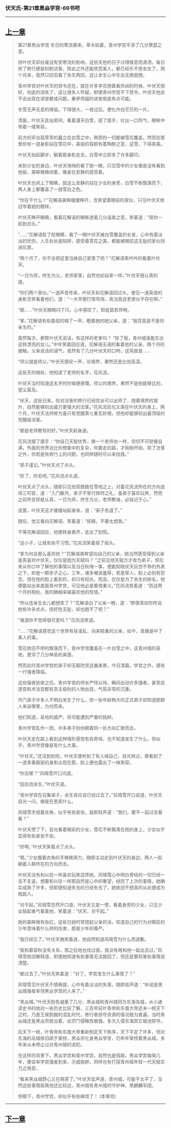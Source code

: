 ### 伏天氏-第21章黑焱学宫-69书吧

--------
[上一章](./73f5909c6cec0c30f1d7596fc7fd12b5.md)
--------


>
>
>
>第21章黑焱学宫
>冬日的寒流袭来，草木枯萎，青州学宫平添了几分萧瑟之意。
>
>但叶伏天却丝毫没有受寒流的影响，这些天他的日子过得惬意而潇洒，每日除了修行便是刻制法箓，除此之外还能欣赏美人，都已经乐不思余生了，两个月来，竟然只回去看了余生两回，这让余生心中生出无限遐想。
>
>青州学宫对叶伏天的禁令还在，就在许多学员想着看热闹的时候，叶伏天倒好，彻底的消失了，这让很多人怀疑，即便青州学宫不下禁令，叶伏天他会不会出现在讲堂都成问题，秦伊师姐的讲堂倒是有点可能。
>
>冬雪无声无息的降临，下得很大，一夜过后，便化作白茫茫的一片。
>
>清晨，叶伏天走出房间，看着漫天白雪，搓了搓手，吐出一口热气，眼眸中带着一缕笑容。
>
>前方的亭台孤零零的矗立在白雪之中，两旁的一切都被雪花覆盖，然而在那里却有一道身影站在雪花中，美丽的容颜有着陶醉之意，这雪，下得真美。
>
>叶伏天抬起脚步，朝着那身影走去，白雪中立即多了许多脚印。
>
>来到少女的身边，叶伏天悄悄的看了她一眼，只见雪中的少女像是没有看到他般，美眸微微闭着，像是在安静的感受着。
>
>叶伏天也闭上了眼睛，就这么安静的站在少女的身旁，白雪不断飘落而下，两人身上都覆盖了一层雪白之色。
>
>“你在干什么？”花解语美眸缓缓睁开，含笑望着眼前的家伙，只见叶伏天依旧学着她的模样。
>
>叶伏天睁开眼睛，看着花解语的眼眸透着几分温柔之意，笑着道：“陪你一起到白头。”
>
>“……”花解语眨了眨眼睛，看了一眼叶伏天被白雪覆盖的长发，心中有着淡淡的忧伤，人生处处是陷阱，感受着雪花之美，都能被眼前这无耻的家伙拐进坑里。
>
>“两个月了，你不会把这里当做自己家里了吧？”花解语笑吟吟的看着叶伏天。
>
>“一日为师，终生为父，老师家里，自然也如自家一样。”叶伏天很认真的道。
>
>“你们两个家伙。”一道声音传来，叶伏天和花解语回过头，便见一道英俊的身影含笑看着他们，道：“一大早便打情骂俏，真当我这老家伙不存在啊。”
>
>“额……”叶伏天眼睛闪了闪，心中感叹了，知徒莫若师啊。
>
>“爹。”花解语有些委屈的喊了一声，瞪着她的她父亲，道：“我究竟是不是你亲生的。”
>
>竟然每次，都帮叶伏天说话，有这样的老爹吗？
>“除了我，青州城谁能生出这样漂亮的女儿。”中年笑着回应道，花解语无语的看着他的父亲，两个月的接触，父亲说话的语气，竟然有了几分叶伏天的口吻，这简直是……
>
>“师父就是师父。”叶伏天感叹一声，论境界，果然还是比他高深。
>
>这些天的相处，他知道了老师的名字，花风流。
>
>叶伏天当时知道这名字的时候便感慨，师父的境界，果然不是他能够比的，望尘莫及。
>
>“伏天，这些日来，你对法箓的修行已经完全可以出师了，随着境界的提升，自然能够刻出威力更强大的法箓。”花风流目光又落在叶伏天的身上，两个月，叶伏天法师修为虽只有觉醒第七重玄妙境，但他却能够刻出最顶级的觉醒级法箓。
>
>“都是老师教导的好。”叶伏天躬身道。
>
>花风流摆了摆手：“你自己天赋优秀，换一个老师也一样，但切不可骄傲自满，外面的世界远比你想象中的复杂，你要走的路，才刚刚开始，除了法箓之外，你若是有修行上的问题，也同样随时可以来找我。”
>
>“弟子谨记。”叶伏天点了点头。
>
>“好了，你去吧。”花风流点头道。
>
>叶伏天点了点头，随即只见他双膝跪在雪地之上，对着花风流所在的方向连续三叩首，道：“入门数月，弟子不曾行拜师之礼，虽弟子喜欢玩笑，然而之前所言却是认真，一日为师，终生为父，老师教诲，必铭记于心。”
>
>说罢，叶伏天这才缓缓站起身来，道：“弟子告退了。”
>
>随后，他又看向花解语，笑着道：“妖精，不要太想我。”
>
>不等花解语回应，他便转身离开，走出了别院。
>
>“这小子，让我有些不习惯。”花风流笑着摇了摇头。
>
>“爹为何会那么喜欢他？”花解语美眸望向自己的父亲，她当然感受得到父亲是真喜欢叶伏天，仅仅是因为天赋吗？
>“之前见他天赋方才收为弟子，但后来从你口中了解他的事情以及当日秋闱一事，便能知晓伏天玩世不恭的外表之下，却是一颗赤子之心，三年，诸多嘲讽羞辱，若是常人，脸上必刻有怨念，但在他的脸上看到的，却只有阳光，而且，仅仅是为了余生的排名，他便能站出来直面青州学宫，可见他必是重情重义。”花风流笑着道：“而这两个月的相处，我的确越来越喜欢他的性情。”
>
>“所以连亲生女儿都想卖了？”花解语白了父亲一眼，道：“即便真如你所说他有许多优点，但好色无耻，却也跑不了吧？”
>
>“难道你不觉得很可爱吗？”花风流笑道。
>
>“……”花解语感觉这个世界有些凌乱，向来稳重的父亲，如今，竟像是中了某人的毒。
>
>雪花依旧不停的飘落而下，青州学宫覆盖在一片白雪之中，这青州城的圣地，更添了几分神圣的美感。
>
>然而此时青州学宫的弟子却无暇欣赏这番美景，今日清晨，学宫之外，便有一行强者降临。
>
>这些强者到来之后，青州学宫的师长严阵以待，瞬间出动许多强者，甚至武道宫和术法宫都有宫主级别的人物出现，气氛非常的沉重。
>
>外门弟子许多人不明白发生了什么，但一些年龄稍大的正式弟子却知道那群人来自哪里，为何而来。
>
>他们知道，圣地的威严，将可能遭到严重的挑衅。
>
>青州学宫乱作一团，许多弟子纷纷朝着同一处方向汇聚而去。
>
>叶伏天走在路上看到这种情形感觉有些奇怪，也不知道发生了什么，但似乎，青州学宫像是有什么大事。
>
>“叶伏天。”还没到别院，叶伏天便听到了有人喊自己，目光转过，便看到了一道青春靓丽的身影出现在那，脸上便也露出了一抹笑容。
>
>“你去哪？”风晴雪开口问道。
>
>“回去找余生。”叶伏天道。
>
>“青州学宫在召集弟子，余生哥应该已经过去了。”风晴雪开口说道，叶伏天目光一闪，像是在思索什么。
>
>风晴雪手捏着衣角，似乎有些紧张，旋即轻声道：“我们，要不一起过去看看？”
>
>叶伏天愣了下，目光看着眼前的少女，雪花不断飘落在她的身上，少女似乎显得有些紧张不安。
>
>“好啊。”叶伏天笑着点了点头。
>
>“嗯。”少女握着衣角的手微微用力，随即主动走到叶伏天的身边，两人一起朝着人群所在的方向而去。
>
>叶伏天没有和以前一样喜欢玩笑逗弄她，风晴雪心中明白曾经的一切已经一去不复返，想要和以往一样那自然是心中的奢望，经历了上次的事情，她确实成熟了许多，但即便知道失去的已经失去了，她依旧不想真的从此便成为陌路人。
>
>“对不起。”风晴雪忽然开口道，叶伏天又是一愣，看着身旁的少女，只见少女鼓起勇气看着他，笑着道：“伏天，对不起。”
>
>她的美眸微有些红，这些日她时常想起父亲的话，知道自己的行为对眼前的少年意味着什么样的伤害，那是少年的尊严。
>
>“我已经忘了。”叶伏天微笑着道，他自然知道风晴雪为什么而道歉。
>
>“我和慕容秋没有关系，那之后他也找过我，我没有再和他一起出去过。”风晴雪依旧解释道，即便她知道有些事情无法挽回了，但还是要将某些事情说清楚。
>
>“都过去了。”叶伏天笑着道：“对了，学宫发生什么事情了？”
>
>风晴雪见叶伏天不想再提，心中有着淡淡的失落，随即低声道：“听说是黑焱城强者率领黑焱学宫的人来了。”
>
>“黑焱城。”叶伏天脸色凝重了几分，黑焱城和青州城同为东海岛城，从小通读史书的他对一些历史比较了解，三百年前叶青帝和东凰大帝还未一统天下之时，乃是王侯割据的混乱时代，修行者掠夺资源的情况极为普遍，当时黑焱城还是黑焱宗统治着，此宗门侵略性极强，多次入侵东海其它城池掠夺。
>
>后天下一统，叶青帝和东凰大帝重新制定天下秩序，天下平定了许多，但对东海的岛城依旧疏于掌控，黑焱宗化身黑焱学宫，仍牢牢掌控着黑焱城，多年来从未停止过对青州城的进犯。
>
>在这样的背景下，黑焱学宫和青州学宫，自然也是宿敌，黑焱学宫每隔几年，便会率学宫强者到来，示威挑衅，同样也有打探青州城年轻一代天赋实力之用意。
>
>“看来黑焱城野心又在萌芽了。”叶伏天低声道，青州城，可能不太平了，当然这些事情距离他还比较远，青州城有青州城的守护神，黑麒麟军团。
>
>但眼下，青州学宫，却似乎有些麻烦了！
>(本章完)
>
>

--------
[下一章](./70b6dd01e393b6167a6dd6858bb5bfda.md)
--------
